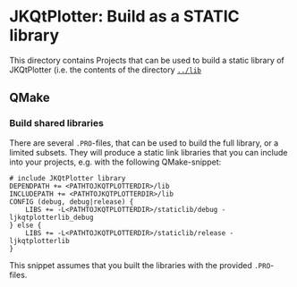 # JKQtPlotter: Build as a STATIC library

This directory contains Projects that can be used to build a static library of JKQtPlotter (i.e. the contents of the directory [`../lib`](../lib)

## QMake

### Build shared libraries
There are several `.PRO`-files, that can be used to build the full library, or a limited subsets. They will produce a static link libraries that you can include into your projects, e.g. with the following QMake-snippet:

```.qmake
# include JKQtPlotter library
DEPENDPATH += <PATHTOJKQTPLOTTERDIR>/lib
INCLUDEPATH += <PATHTOJKQTPLOTTERDIR>/lib
CONFIG (debug, debug|release) {
    LIBS += -L<PATHTOJKQTPLOTTERDIR>/staticlib/debug -ljkqtplotterlib_debug
} else {
    LIBS += -L<PATHTOJKQTPLOTTERDIR>/staticlib/release -ljkqtplotterlib
}
```

This snippet assumes that you built the libraries with the provided `.PRO`-files.



